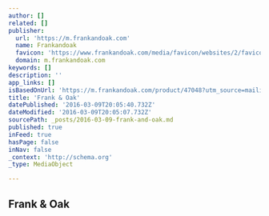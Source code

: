 ```yaml
---
author: []
related: []
publisher:
  url: 'https://m.frankandoak.com'
  name: Frankandoak
  favicon: 'https://www.frankandoak.com/media/favicon/websites/2/favico.png?v=2'
  domain: m.frankandoak.com
keywords: []
description: ''
app_links: []
isBasedOnUrl: 'https://m.frankandoak.com/product/47048?utm_source=mailingpromotion&utm_medium=email&utm_content=main&utm_campaign=20160303_top_ten_All'
title: 'Frank & Oak'
datePublished: '2016-03-09T20:05:40.732Z'
dateModified: '2016-03-09T20:05:07.732Z'
sourcePath: _posts/2016-03-09-frank-and-oak.md
published: true
inFeed: true
hasPage: false
inNav: false
_context: 'http://schema.org'
_type: MediaObject

---
```

<article style=""><h1>Frank &amp; Oak</h1></article>